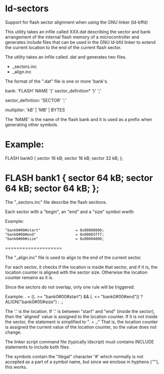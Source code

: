 # ld-sectors
Support for flash sector alignment when using the GNU linker (ld-bffd)

This utility takes an infile called XXX.dat describing the sector
and bank arrangement of the internal flash memory of a microcontroller
and generates include files that can be used in the GNU ld-bfd linker
to extend the current location to the end of the current flash sector.

The utility takes an infile called <filename>.dat and generates two files.

* <filename>_sectors.inc
* <filename>_align.inc

The format of the ".dat" file is one or more 'bank's.

bank:   'FLASH' NAME '{'
		sector_definition*
	'}' ';'

sector_definition:  'SECTOR'  <size> <multiplier> ';'

multiplier:    'kB' | 'MB' | BYTES

The 'NAME' is the name of the flash bank and it is used as a prefix
when generating other symbols.

Example:
====================
FLASH bank0 {
  sector  16 kB;
  sector  16 kB;
  sector  32 kB;
};

FLASH bank1 {
  sector  64 kB;
  sector  64 kB;
  sector  64 kB;
};
====================

The "<filename>_sectors.inc" file describe the flash sections.

Each sector with a "begin", an "end" and a "size" symbol wwith 

Example:

	"bank0#00#start"                = 0x00000000;
	"bank0#00#end"                  = 0x00003fff;
	"bank0#00#size"                 = 0x00004000;
====================

The "<filename>_align.inc" file is used to align
to the end of the current sector.

For each sector, it checks if the location is inside that sector,
and if it is, the location counter is aligned with the sector size.
Otherwise the location counter remains as it is.

Since the sectors do not overlap, only one rule will be triggered.

Example:
	. = ((. >= "bank0#00#start")  && (. <= "bank0#00#end"))   ?
		ALIGN("bank0#00#size")   :
		.;

The '.'	is the location. 
If '.' is between "start" and "end" (inside the sector), then
the 'aligned' value is assigned to the location counter.
If it is not inside the sector, the statement is simplified to ". = .;"
That is, the location counter is assigned the current value of the
location counter, so the value does not change.

The linker script command file (typically ldscript) must
contains INCLUDE statements to include both files.

The symbols contain the "illegal" character '#' which normally
is not accepted as a part of a symbol name, but since we
enclose in hyphens ('"'), this works.

